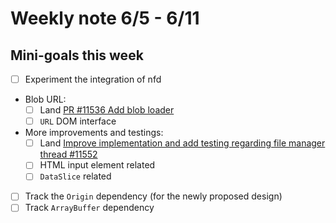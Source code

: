 # Weekly note 6/5 - 6/11

## Mini-goals this week

- [ ] Experiment the integration of nfd
- Blob URL:
    - [ ] Land [PR #11536 Add blob loader](https://github.com/servo/servo/pull/11536)
    - [ ] `URL` DOM interface
- More improvements and testings:
    - [ ] Land [Improve implementation and add testing regarding file manager thread #11552](https://github.com/servo/servo/pull/11552)
    - [ ] HTML input element related
    - [ ] `DataSlice` related
- [ ] Track the `Origin` dependency (for the newly proposed design)
- [ ] Track `ArrayBuffer` dependency
